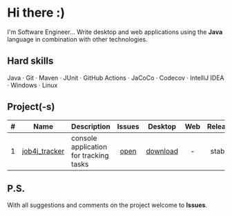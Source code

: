 # Hi there :)

I'm Software Engineer... Write desktop and web applications using the **Java** language in combination with other technologies.

## Hard skills

Java &middot; Git &middot; Maven &middot; JUnit &middot; GitHub Actions &middot; JaCoCo &middot; Codecov &middot; IntelliJ IDEA &middot; Windows &middot; Linux

## Project(-s)

| # | Name | Description | Issues | Desktop | Web | Release |
|:-:| :--: | ----------- | :----: | :-----: | :-: | :-----: |
| 1 | [job4j_tracker](https://github.com/jeikhan/job4j_tracker) | console application for tracking tasks | [open](https://github.com/jeikhan/job4j_tracker/issues) | [download](https://github.com/jeikhan/job4j_tracker/releases) | - | stable |

## P.S.

With all suggestions and comments on the project welcome to **Issues**.





<!-- Technical information

&middot; JavaScript &middot; HTML &middot; CSS

Example badge with logo:
![](https://img.shields.io/badge/-Git-F05032?style=flat&logo=git&logoColor=white) 

`Windows` &bull;

-->
